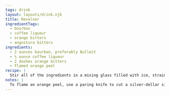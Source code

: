 ```yaml
---
tags: drink
layout: layouts/drink.njk
title: Revolver
ingredientTags:
  - bourbon
  - coffee liqueur
  - orange bitters
  - angostura bitters
ingredients:
  - 2 ounces bourbon, preferably Bulleit
  - ½ ounce coffee liqueur
  - 2 dashes orange bitters
  - Flamed orange peel
recipe: |
  Stir all of the ingredients in a mixing glass filled with ice, strain into a chilled coupe glass. Flame an orange peel over the drink (see notes).
notes: |
  To flame an orange peel, use a paring knife to cut a silver-dollar sized tangent circle off an orange. Light a wooden match and hover it several inches above the cocktail at a 45°angle. Sharply squeeze the pith-side of the peel a few inches from the flames so the essential oils spray from the rind to create a quick flashpoint over the cocktail. [This video](https://www.youtube.com/watch?v=Fc6WEdQjZiQ) demonstrates the technique.
---
```

